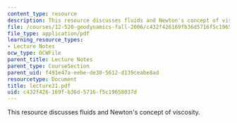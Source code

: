 ```yaml
---
content_type: resource
description: This resource discusses fluids and Newton's concept of viscosity.
file: /courses/12-520-geodynamics-fall-2006/c432f426169fb36d5716f5c19658037d_lecture21.pdf
file_type: application/pdf
learning_resource_types:
- Lecture Notes
ocw_type: OCWFile
parent_title: Lecture Notes
parent_type: CourseSection
parent_uid: f491e47a-eebe-de30-5612-d139ceabe8ad
resourcetype: Document
title: lecture21.pdf
uid: c432f426-169f-b36d-5716-f5c19658037d
---
```

This resource discusses fluids and Newton's concept of viscosity.

